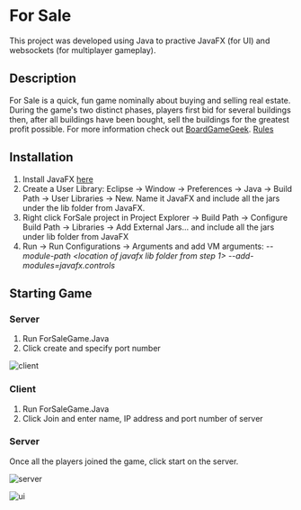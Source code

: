 # For Sale
This project was developed using Java to practive JavaFX (for UI) and websockets (for multiplayer gameplay).

## Description
For Sale is a quick, fun game nominally about buying and selling real estate. During the game's two distinct phases, players first bid for several buildings then, after all buildings have been bought, sell the buildings for the greatest profit possible.
For more information check out [BoardGameGeek](https://boardgamegeek.com/boardgame/172/sale).
[Rules](https://www.ultraboardgames.com/for-sale/game-rules.php)

## Installation
1. Install JavaFX [here](https://gluonhq.com/products/javafx/)
2. Create a User Library: Eclipse -> Window -> Preferences -> Java -> Build Path -> User Libraries -> New. Name it JavaFX and include all the jars under the lib folder from JavaFX.
3. Right click ForSale project in Project Explorer -> Build Path -> Configure Build Path -> Libraries -> Add External Jars... and include all the jars under lib folder from JavaFX
4. Run -> Run Configurations -> Arguments and add VM arguments: *--module-path <location of javafx lib folder from step 1> --add-modules=javafx.controls*

## Starting Game
### Server
1. Run ForSaleGame.Java
2. Click create and specify port number

![client](https://lh3.googleusercontent.com/pw/AM-JKLW3R4rqRY3ZCTzLL5ruJJc7jlo07ZhEEKA3C7yHmSSGL1FtfDW63xpOE1Iyf82biVTHvvRLw8cZIKafjSDsXa2gnnaqwon-6X04Vdw-PlDCo6UskB2RGrD5EtiUCZninlpGfGvb3UQLpRUwXhn1Kxf3=w624-h356-no?authuser=0)


### Client
1. Run ForSaleGame.Java
2. Click Join and enter name, IP address and port number of server

### Server
Once all the players joined the game, click start on the server.

![server](https://lh3.googleusercontent.com/pw/AM-JKLVZuTGJbCDUjitxEr3Y1ynBNVzALyN86Ea_im86bpK630Np0YkEMnNes4Zg7qcsrg4h_-9gfZmv7ZbtDOW94LHCXN1P_4tWYT9tNFybMMyu8JOUsrLvV1qMx3fjfeG7baJAlVJXa8IIfGoTuy_vyoiD=w469-h238-no?authuser=0)

![ui](https://lh3.googleusercontent.com/pw/AM-JKLXXXaJDQQ0sL0waOly6hl6OUPd2pyZN_MELk-8OmYXWG1_8TdQO5hRZqcvNiH9iiCMPM6IZDrUcCQSK4ng3YQ6Q89CBrr7J-jAMnUP8zs6klduKE4NUPKqD2lQMyft7BKoYzSiA1c-8zNioUEEVJEtL=w992-h797-no?authuser=0)
